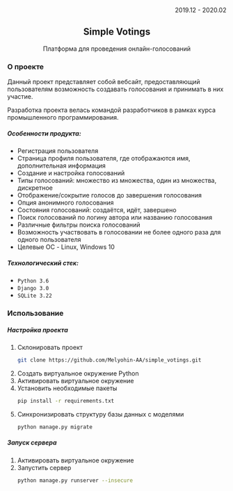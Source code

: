 <div align="center">
  <p align="right">2019.12 - 2020.02</p>
  <h2 align="center">Simple Votings</h2>
  <p align="center">Платформа для проведения онлайн-голосований</p>
</div>


### О проекте

Данный проект представляет собой вебсайт, предоставляющий пользователям возможность создавать голосования и принимать в них участие.

Разработка проекта велась командой разработчиков в рамках курса промышленного программирования.

##### Особенности продукта:
* Регистрация пользователя
* Страница профиля пользователя, где отображаются имя, дополнительная информация
* Создание и настройка голосований
* Типы голосований: множество из множества, один из множества, дискретное
* Отображение/сокрытие голосов до завершения голосования
* Опция анонимного голосования
* Состояния голосований: создаётся, идёт, завершено
* Поиск голосований по логину автора или названию голосования
* Различные фильтры поиска голосований
* Возможность участвовать в голосовании не более одного раза для одного пользователя
* Целевые ОС - Linux, Windows 10

##### Технологический стек:
* `Python 3.6`
* `Django 3.0`
* `SQLite 3.22`

### Использование

##### Настройка проекта
1. Склонировать проект
    ```sh
    git clone https://github.com/Melyohin-AA/simple_votings.git
    ```
2. Создать виртуальное окружение Python
3. Активировать виртуальное окружение
4. Установить необходимые пакеты
    ```sh
    pip install -r requirements.txt
    ```
5. Синхронизировать структуру базы данных с моделями
    ```sh
    python manage.py migrate
    ```

##### Запуск сервера
1. Активировать виртуальное окружение
2. Запустить сервер
    ```sh
    python manage.py runserver --insecure
    ```
